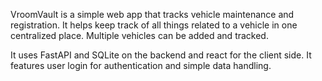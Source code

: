 VroomVault is a simple web app that tracks vehicle maintenance and registration. 
It helps keep track of all things related to a vehicle in one centralized place.
Multiple vehicles can be added and tracked.

It uses FastAPI and SQLite on the backend and react for the client side. It features
user login for authentication and simple data handling.
